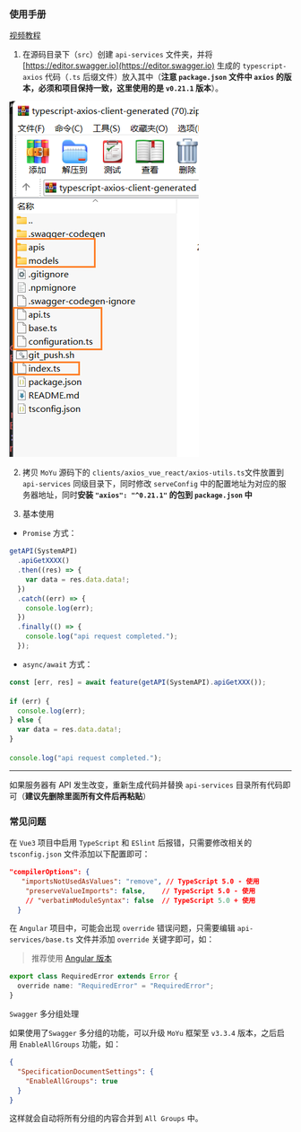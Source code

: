### 使用手册

[视频教程](https://www.bilibili.com/video/BV1EW4y1C71D)

1. 在源码目录下（`src`）创建 `api-services` 文件夹，并将 [https://editor.swagger.io](https://editor.swagger.io) 生成的 `typescript-axios` 代码（`.ts` 后缀文件）放入其中（**注意 `package.json` 文件中 `axios` 的版本，必须和项目保持一致，这里使用的是 `v0.21.1` 版本**）。

![](./swagger-editor.png)

2. 拷贝 `MoYu` 源码下的 `clients/axios_vue_react/axios-utils.ts`文件放置到 `api-services` 同级目录下，同时修改 `serveConfig` 中的配置地址为对应的服务器地址，同时**安装 `"axios": "^0.21.1"` 的包到 `package.json` 中**

3. 基本使用

- `Promise` 方式：

```ts
getAPI(SystemAPI)
  .apiGetXXXX()
  .then((res) => {
    var data = res.data.data!;
  })
  .catch((err) => {
    console.log(err);
  })
  .finally(() => {
    console.log("api request completed.");
  });
```

- `async/await` 方式：

```ts
const [err, res] = await feature(getAPI(SystemAPI).apiGetXXX());

if (err) {
  console.log(err);
} else {
  var data = res.data.data!;
}

console.log("api request completed.");
```

---

如果服务器有 API 发生改变，重新生成代码并替换 `api-services` 目录所有代码即可（**建议先删除里面所有文件后再粘贴**）

### 常见问题

在 `Vue3` 项目中启用 `TypeScript` 和 `ESlint` 后报错，只需要修改相关的 `tsconfig.json` 文件添加以下配置即可：

```json
"compilerOptions": {
   "importsNotUsedAsValues": "remove", // TypeScript 5.0 - 使用
    "preserveValueImports": false,    // TypeScript 5.0 - 使用
    // "verbatimModuleSyntax": false  // TypeScript 5.0 + 使用
  }
```

在 `Angular` 项目中，可能会出现 `override` 错误问题，只需要编辑 `api-services/base.ts` 文件并添加 `override` 关键字即可，如：

> 推荐使用 [Angular 版本](../angular)

```ts
export class RequiredError extends Error {
  override name: "RequiredError" = "RequiredError";
}
```

`Swagger` 多分组处理

如果使用了`Swagger` 多分组的功能，可以升级 `MoYu` 框架至 `v3.3.4` 版本，之后启用 `EnableAllGroups` 功能，如：

```json
{
  "SpecificationDocumentSettings": {
    "EnableAllGroups": true
  }
}
```

这样就会自动将所有分组的内容合并到 `All Groups` 中。
